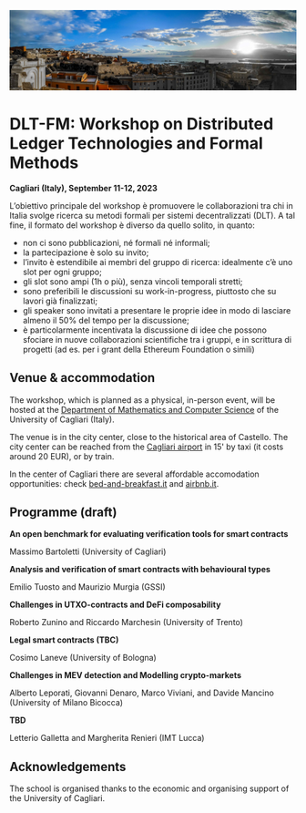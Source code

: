 ![image](intro-bg.jpg)

# DLT-FM: Workshop on Distributed Ledger Technologies and Formal Methods

**Cagliari (Italy), September 11-12, 2023**

L’obiettivo principale del workshop è promuovere le collaborazioni tra chi in Italia svolge ricerca su metodi formali per sistemi decentralizzati (DLT). A tal fine, il formato del workshop è diverso da quello solito, in quanto:
- non ci sono pubblicazioni, né formali né informali;
- la partecipazione è solo su invito;
- l’invito è estendibile ai membri del gruppo di ricerca: idealmente c’è uno slot per ogni gruppo;
- gli slot sono ampi (1h o più), senza vincoli temporali stretti;
- sono preferibili le discussioni su work-in-progress, piuttosto che su lavori già finalizzati;
- gli speaker sono invitati a presentare le proprie idee in modo di lasciare almeno il 50% del tempo per la discussione;
- è particolarmente incentivata la discussione di idee che possono sfociare in nuove collaborazioni scientifiche tra i gruppi, e in scrittura di progetti (ad es. per i grant della Ethereum Foundation o simili)

## Venue & accommodation

The workshop, which is planned as a physical, in-person event, will be hosted at the [Department of Mathematics and Computer Science](https://goo.gl/maps/jjzgXGtSLtVBSrDu9) of the University of Cagliari (Italy).

The venue is in the city center, close to the historical area of Castello. 
The city center can be reached from the [Cagliari airport](http://www.sogaer.it/it) in 15' by taxi (it costs around 20 EUR), or by train.

In the center of Cagliari there are several affordable accomodation opportunities: check [bed-and-breakfast.it](https://www.bed-and-breakfast.it/lista_strutture_ur.cfm?locale=it&zona=Castello&citta=Cagliari&idregione=14) and
[airbnb.it](https://www.airbnb.it/rooms/6619495?source_impression_id=p3_1688053073_kJI5XWcXBEsz1r%2B1).


## Programme (draft)

**An open benchmark for evaluating verification tools for smart contracts**

Massimo Bartoletti (University of Cagliari)

**Analysis and verification of smart contracts with behavioural types**

Emilio Tuosto and Maurizio Murgia (GSSI)

**Challenges in UTXO-contracts and DeFi composability**

Roberto Zunino and Riccardo Marchesin (University of Trento)

**Legal smart contracts (TBC)**

Cosimo Laneve (University of Bologna)

**Challenges in MEV detection and Modelling crypto-markets**

Alberto Leporati, Giovanni Denaro, Marco Viviani, and Davide Mancino (University of Milano Bicocca)

**TBD**

Letterio Galletta and Margherita Renieri (IMT Lucca)


## Acknowledgements

The school is organised thanks to the economic and organising support of the University of Cagliari.
